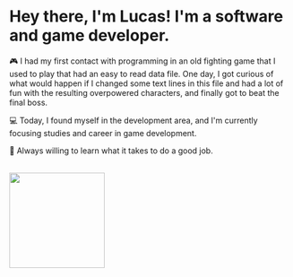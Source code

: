 # Hey there, I'm Lucas! I'm a software and game developer.

🎮 I had my first contact with programming in an old fighting game that I used to play that had an easy to read data file. One day, I got curious of what would happen if I changed some text lines in this file and had a lot of fun with the resulting overpowered characters, and finally got to beat the final boss.

💻 Today, I found myself in the development area, and I'm currently focusing studies and career in game development.

🎯 Always willing to learn what it takes to do a good job.

<br />
<div>
<img height="170em" src="https://github-readme-stats.vercel.app/api/top-langs/?username=lucasRosssi&layout=compact&theme=react" /> <br />
</div>
